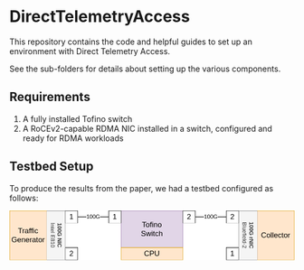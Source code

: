 # DirectTelemetryAccess
This repository contains the code and helpful guides to set up an environment with Direct Telemetry Access.

See the sub-folders for details about setting up the various components.

## Requirements
1. A fully installed Tofino switch
2. A RoCEv2-capable RDMA NIC installed in a switch, configured and ready for RDMA workloads

## Testbed Setup
To produce the results from the paper, we had a testbed configured as follows:

![Testbed](Testbed.png)

